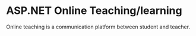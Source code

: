 # ASP.NET Online Teaching/learning
 Online teaching is a communication platform between student and teacher.
